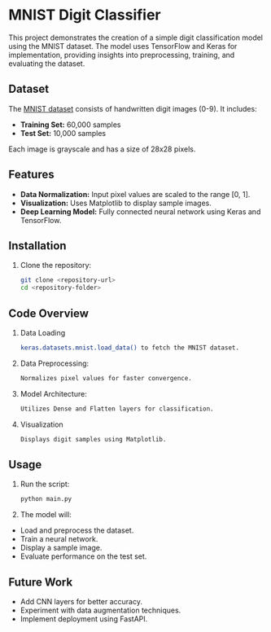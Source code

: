 # MNIST Digit Classifier

This project demonstrates the creation of a simple digit classification model using the MNIST dataset. The model uses TensorFlow and Keras for implementation, providing insights into preprocessing, training, and evaluating the dataset.

## Dataset

The [MNIST dataset](http://yann.lecun.com/exdb/mnist/) consists of handwritten digit images (0-9). It includes:
- **Training Set:** 60,000 samples
- **Test Set:** 10,000 samples

Each image is grayscale and has a size of 28x28 pixels.

## Features

- **Data Normalization:** Input pixel values are scaled to the range [0, 1].
- **Visualization:** Uses Matplotlib to display sample images.
- **Deep Learning Model:** Fully connected neural network using Keras and TensorFlow.

## Installation

1. Clone the repository:
   ```bash
   git clone <repository-url>
   cd <repository-folder>

## Code Overview
1. Data Loading
   ```bash
   keras.datasets.mnist.load_data() to fetch the MNIST dataset.
2. Data Preprocessing:
   ```bash
   Normalizes pixel values for faster convergence.
3. Model Architecture:
   ```bash
   Utilizes Dense and Flatten layers for classification.
4. Visualization
   ```bash
   Displays digit samples using Matplotlib.

## Usage
1. Run the script:
   ```bash
   python main.py
2. The model will:
- Load and preprocess the dataset.
- Train a neural network.
- Display a sample image.
- Evaluate performance on the test set.

## Future Work
- Add CNN layers for better accuracy.
- Experiment with data augmentation techniques.
- Implement deployment using FastAPI.

